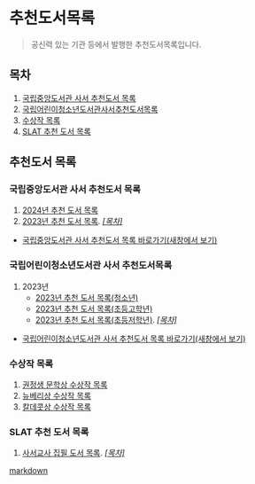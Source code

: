# 추천도서목록

> 공신력 있는 기관 등에서 발행한 추천도서목록입니다.

## 목차

1. [국립중앙도서관 사서 추천도서 목록](#국립중앙도서관-사서-추천도서-목록)
1. [국립어린이청소년도서관사서추천도서목록](#국립어린이청소년도서관-사서-추천도서목록)
1. [수상작 목록](#수상작-목록)
1. [SLAT 추천 도서 목록](#slat-추천-도서-목록)

## 추천도서 목록

### 국립중앙도서관 사서 추천도서 목록

1. [2024년 추천 도서 목록](/archive/661f1bbf960b50e191d8ed38)
1. [2023년 추천 도서 목록](/archive/661f20ad960b50e191d8ed3a).&nbsp;[*[목차]*](#목차)

- [국립중앙도서관 사서 추천도서 목록 바로가기(새창에서 보기)](https://www.nl.go.kr/NL/contents/N20500000000.do)

### 국립어린이청소년도서관 사서 추천도서목록
1. 2023년
    - [2023년 추천 도서 목록(청소년)](/archive/6629b97d56c0a9e794f5b07c)
    - [2023년 추천 도서 목록(초등고학년)](/archive/6629baf956c0a9e794f5b07d)
    - [2023년 추천 도서 목록(초등저학년)](/archive/6629db467c35516e66c92bbc).&nbsp;[*[목차]*](#목차)

- [국립어린이청소년도서관 사서 추천도서 목록 바로가기(새창에서 보기)](https://www.nlcy.go.kr/NLCY/contents/C10600000000.do)

### 수상작 목록
1. [권정생 문학상 수상작 목록](/archive/6629e9877c35516e66c92bbd)
1. [뉴베리상 수상작 목록](/archive/6629ecfd7c35516e66c92bbe)
1. [칼데콧상 수상작 목록](/archive/6629f2427c35516e66c92bbf)
### SLAT 추천 도서 목록

1. [사서교사 집필 도서 목록](/archive/66208193de4be91e53dd6af1).&nbsp;[*[목차]*](#목차)



[markdown](https://github.com/freebird920/slat-markdown/blob/main/recommend/recommendList.md)
